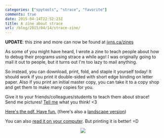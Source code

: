 ```yaml
---
categories: ["spytools", "strace", "favorite"]
comments: true
date: 2015-04-14T22:52:23Z
title: A zine about strace
url: /blog/2015/04/14/strace-zine/
---
```


**UPDATE**: this zine and more can now be found at [jvns.ca/zines](https://jvns.ca/zines)

As some of you might have heard, I wrote a zine to teach people about
how to debug their programs using strace a while ago! I was originally
going to mail it out to people, but it turns out I'm too lazy to mail
anything.

So instead, you can download, print, fold, and staple it yourself today!
It should work if you print it double-sided with short edge binding on
letter paper. Also if you print an initial master copy, you can take it
to a copy shop and get them to make many copies for you.

Give it to your friends/colleagues/students to teach them about strace!
Send me pictures! [Tell me](https://twitter.com/b0rk) what you think! <3

[Here's the pdf. Have fun.](http://jvns.ca/strace-zine-portrait.pdf) (there's also a [landscape version](http://jvns.ca/strace-zine-landscape.pdf))

You can also [read it on your computer](http://jvns.ca/strace-zine-unfolded.pdf). But printing it is better! =D


<div align="center">
<a href="http://jvns.ca/strace-zine-portrait.pdf">
<img src="/images/strace_zine.png">
</a>
</div>


